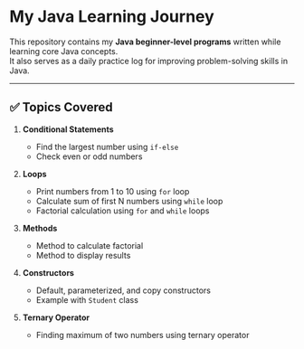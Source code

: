 # My Java Learning Journey

This repository contains my **Java beginner-level programs** written while learning core Java concepts.  
It also serves as a daily practice log for improving problem-solving skills in Java.

---

## ✅ Topics Covered

1. **Conditional Statements**
   - Find the largest number using `if-else`
   - Check even or odd numbers

2. **Loops**
   - Print numbers from 1 to 10 using `for` loop
   - Calculate sum of first N numbers using `while` loop
   - Factorial calculation using `for` and `while` loops

3. **Methods**
   - Method to calculate factorial
   - Method to display results

4. **Constructors**
   - Default, parameterized, and copy constructors
   - Example with `Student` class

5. **Ternary Operator**
   - Finding maximum of two numbers using ternary operator
